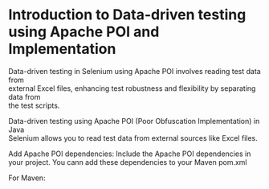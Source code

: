# Introduction to Data-driven testing using Apache POI and Implementation

Data-driven testing in Selenium using Apache POI involves reading test data from  
external Excel files, enhancing test robustness and flexibility by separating data from  
the test scripts.  

Data-driven testing using Apache POI (Poor Obfuscation Implementation) in Java  
Selenium allows you to read test data from external sources like Excel files.  

Add Apache POI dependencies:
Include the Apache POI dependencies in your project.
You cann add these dependencies to your Maven pom.xml

For Maven: